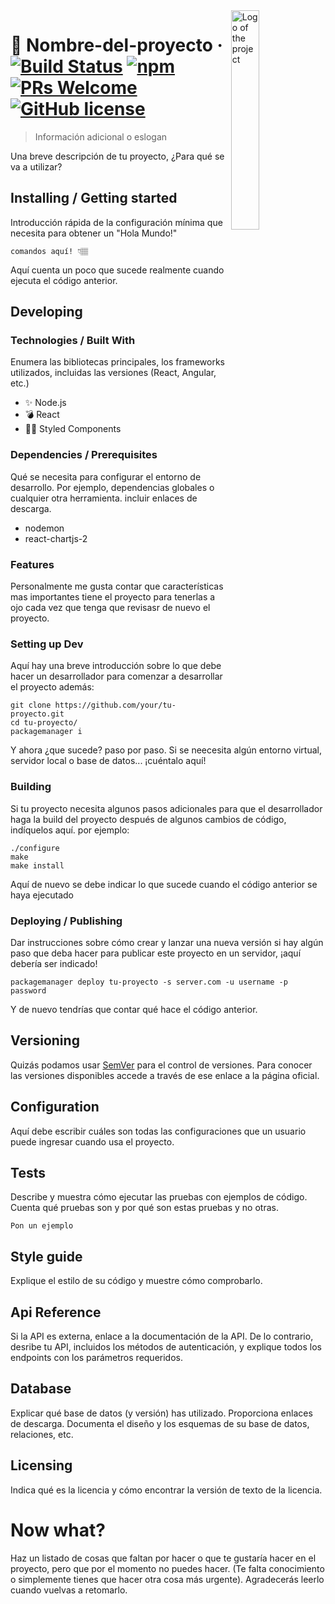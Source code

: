 <img src="https://avatars.githubusercontent.com/u/26632876?v=4" width="30%" alt="Logo of the project" align="right">

# 🌱 Nombre-del-proyecto &middot; [![Build Status](https://img.shields.io/travis/npm/npm/latest.svg?style=flat-square)](https://travis-ci.org/npm/npm) [![npm](https://img.shields.io/npm/v/npm.svg?style=flat-square)](https://www.npmjs.com/package/npm) [![PRs Welcome](https://img.shields.io/badge/PRs-welcome-brightgreen.svg?style=flat-square)](http://makeapullrequest.com) [![GitHub license](https://img.shields.io/badge/license-MIT-blue.svg?style=flat-square)](https://github.com/your/your-project/blob/master/LICENSE)
> Información adicional o eslogan

Una breve descripción de tu proyecto, ¿Para qué se va a utilizar?

## Installing / Getting started

Introducción rápida de la configuración mínima que necesita para obtener un "Hola Mundo!"

```shell
comandos aquí! 👇🏽
```

Aquí cuenta un poco que sucede realmente cuando ejecuta el código anterior.

## Developing

### Technologies / Built With
Enumera las bibliotecas principales, los frameworks utilizados, incluidas las versiones (React, Angular, etc.)
- ✨ Node.js
- 💣 React
- 💅🏾 Styled Components

### Dependencies / Prerequisites
Qué se necesita para configurar el entorno de desarrollo. Por ejemplo, dependencias globales o cualquier otra herramienta. incluir enlaces de descarga.
- nodemon
- react-chartjs-2

### Features
Personalmente me gusta contar que características mas importantes tiene el proyecto para tenerlas a ojo cada vez que tenga que revisasr de nuevo el proyecto.

### Setting up Dev

Aquí hay una breve introducción sobre lo que debe hacer un desarrollador para comenzar a desarrollar
el proyecto además:

```shell
git clone https://github.com/your/tu-proyecto.git
cd tu-proyecto/
packagemanager i
```

Y ahora ¿que sucede? paso por paso. Si se neecesita algún entorno virtual, servidor local o base de datos... ¡cuéntalo aquí!

### Building

Si tu proyecto necesita algunos pasos adicionales para que el desarrollador haga la build del proyecto después de algunos cambios de código, indíquelos aquí. por ejemplo:

```shell
./configure
make
make install
```

Aquí de nuevo se debe indicar lo que sucede cuando el código anterior se haya ejecutado

### Deploying / Publishing
Dar instrucciones sobre cómo crear y lanzar una nueva versión
si hay algún paso que deba hacer para publicar este proyecto en un servidor, ¡aquí debería ser indicado!

```shell
packagemanager deploy tu-proyecto -s server.com -u username -p password
```

Y de nuevo tendrías que contar qué hace el código anterior.

## Versioning

Quizás podamos usar [SemVer](https://semver.org/lang/es/) para el control de versiones.
Para conocer las versiones disponibles accede a través de ese enlace a la página oficial.

## Configuration

Aquí debe escribir cuáles son todas las configuraciones que un usuario puede ingresar cuando usa el proyecto.

## Tests
Describe y muestra cómo ejecutar las pruebas con ejemplos de código.
Cuenta qué pruebas son y por qué son estas pruebas y no otras.

```shell
Pon un ejemplo 
```

## Style guide

Explique el estilo de su código y muestre cómo comprobarlo.

## Api Reference

Si la API es externa, enlace a la documentación de la API. De lo contrario, desribe tu API, incluidos los métodos de autenticación, y explique todos los endpoints con los parámetros requeridos.


## Database

Explicar qué base de datos (y versión) has utilizado. Proporciona enlaces de descarga.
Documenta el diseño y los esquemas de su base de datos, relaciones, etc.

## Licensing

Indica qué es la licencia y cómo encontrar la versión de texto de la licencia.

# Now what?
Haz un listado de cosas que faltan por hacer o que te gustaría hacer en el proyecto, pero que por el momento no puedes hacer. (Te falta conocimiento o simplemente tienes que hacer otra cosa más urgente). Agradecerás leerlo cuando vuelvas a retomarlo.
